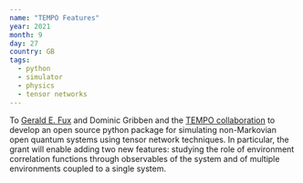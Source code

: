 ```yaml
---
name: "TEMPO Features"
year: 2021
month: 9
day: 27
country: GB
tags:
  - python
  - simulator
  - physics
  - tensor networks
---
```

To [Gerald E. Fux](https://twitter.com/fuxgerald) and Dominic Gribben and the [TEMPO collaboration](https://github.com/tempoCollaboration/TimeEvolvingMPO) to develop an open source python package for simulating non-Markovian open quantum systems using tensor network techniques. In particular, the grant will enable adding two new features: studying the role of environment correlation functions through observables of the system and of multiple environments coupled to a single system.
